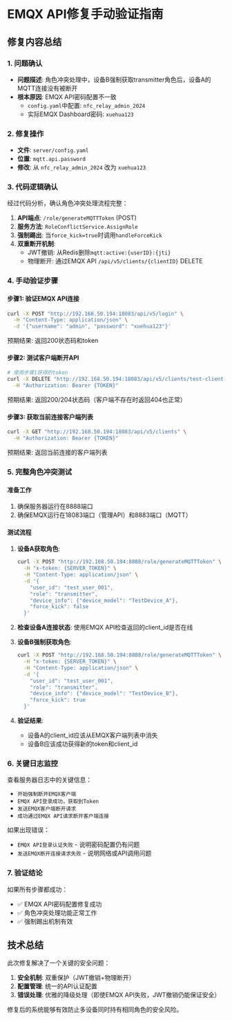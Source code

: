 # EMQX API修复手动验证指南

## 修复内容总结

### 1. 问题确认
- **问题描述**: 角色冲突处理中，设备B强制获取transmitter角色后，设备A的MQTT连接没有被断开
- **根本原因**: EMQX API密码配置不一致
  - `config.yaml`中配置: `nfc_relay_admin_2024` 
  - 实际EMQX Dashboard密码: `xuehua123`

### 2. 修复操作
- **文件**: `server/config.yaml`
- **位置**: `mqtt.api.password`
- **修改**: 从 `nfc_relay_admin_2024` 改为 `xuehua123`

### 3. 代码逻辑确认
经过代码分析，确认角色冲突处理流程完整：

1. **API端点**: `/role/generateMQTTToken` (POST)
2. **服务方法**: `RoleConflictService.AssignRole`
3. **强制踢出**: 当`force_kick=true`时调用`handleForceKick`
4. **双重断开机制**:
   - JWT撤销: 从Redis删除`mqtt:active:{userID}:{jti}`
   - 物理断开: 通过EMQX API `/api/v5/clients/{clientID}` DELETE

### 4. 手动验证步骤

#### 步骤1: 验证EMQX API连接
```bash
curl -X POST "http://192.168.50.194:18083/api/v5/login" \
  -H "Content-Type: application/json" \
  -d '{"username": "admin", "password": "xuehua123"}'
```
预期结果: 返回200状态码和token

#### 步骤2: 测试客户端断开API
```bash
# 使用步骤1获得的token
curl -X DELETE "http://192.168.50.194:18083/api/v5/clients/test-client-123" \
  -H "Authorization: Bearer {TOKEN}"
```
预期结果: 返回200/204状态码（客户端不存在时返回404也正常）

#### 步骤3: 获取当前连接客户端列表
```bash
curl -X GET "http://192.168.50.194:18083/api/v5/clients" \
  -H "Authorization: Bearer {TOKEN}"
```
预期结果: 返回当前连接的客户端列表

### 5. 完整角色冲突测试

#### 准备工作
1. 确保服务器运行在8888端口
2. 确保EMQX运行在18083端口（管理API）和8883端口（MQTT）

#### 测试流程
1. **设备A获取角色**:
   ```bash
   curl -X POST "http://192.168.50.194:8888/role/generateMQTTToken" \
     -H "x-token: {SERVER_TOKEN}" \
     -H "Content-Type: application/json" \
     -d '{
       "user_id": "test_user_001",
       "role": "transmitter",
       "device_info": {"device_model": "TestDevice_A"},
       "force_kick": false
     }'
   ```

2. **检查设备A连接状态**:
   使用EMQX API检查返回的client_id是否在线

3. **设备B强制获取角色**:
   ```bash
   curl -X POST "http://192.168.50.194:8888/role/generateMQTTToken" \
     -H "x-token: {SERVER_TOKEN}" \
     -H "Content-Type: application/json" \
     -d '{
       "user_id": "test_user_001",
       "role": "transmitter",  
       "device_info": {"device_model": "TestDevice_B"},
       "force_kick": true
     }'
   ```

4. **验证结果**:
   - 设备A的client_id应该从EMQX客户端列表中消失
   - 设备B应该成功获得新的token和client_id

### 6. 关键日志监控

查看服务器日志中的关键信息：
- `开始强制断开EMQX客户端`
- `EMQX API登录成功，获取到Token`
- `发送EMQX客户端断开请求`
- `成功通过EMQX API请求断开客户端连接`

如果出现错误：
- `EMQX API登录认证失败` - 说明密码配置仍有问题
- `发送EMQX断开连接请求失败` - 说明网络或API调用问题

### 7. 验证结论

如果所有步骤都成功：
- ✅ EMQX API密码配置修复成功
- ✅ 角色冲突处理功能正常工作
- ✅ 强制踢出机制有效

## 技术总结

此次修复解决了一个关键的安全问题：
1. **安全机制**: 双重保护（JWT撤销+物理断开）
2. **配置管理**: 统一的API认证配置
3. **错误处理**: 优雅的降级处理（即使EMQX API失败，JWT撤销仍能保证安全）

修复后的系统能够有效防止多设备同时持有相同角色的安全风险。 